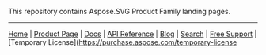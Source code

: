 This repository contains Aspose.SVG Product Family landing pages.

------------
[Home](https://www.aspose.com/) | [Product Page](https://products.aspose.com/svg/) | [Docs](https://docs.aspose.com/svg/) | [API Reference](https://apireference.aspose.com/svg) | [Blog](https://blog.aspose.com/category/svg/) | [Search](https://search.aspose.com/) | [Free Support](https://forum.aspose.com/c/svg) |  [Temporary License](https://purchase.aspose.com/temporary-license
